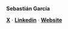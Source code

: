 **Sebastián García**

<p>  
  <a href="https://x.com/sebastiandotdev"><strong>X</strong></a> ·
  <a href="https://linkedin.com/in/sebastiandotdev"><strong>Linkedin</strong></a> ·
  <a href="https://sebastiandotdev.deno.dev"><strong>Website</strong></a>
</p>
